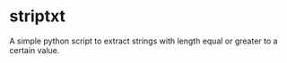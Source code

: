 # striptxt
A simple python script to extract strings with length equal or greater to a certain value.

